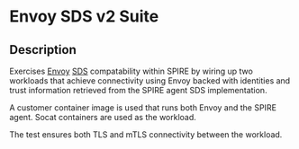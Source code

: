 # Envoy SDS v2 Suite

## Description

Exercises [Envoy](https://www.envoyproxy.io/)
[SDS](https://www.envoyproxy.io/docs/envoy/latest/configuration/security/secret)
compatability within SPIRE by wiring up two workloads that achieve connectivity
using Envoy backed with identities and trust information retrieved from the
SPIRE agent SDS implementation.

A customer container image is used that runs both Envoy and the SPIRE agent. Socat containers are used as the workload.

The test ensures both TLS and mTLS connectivity between the workload.
